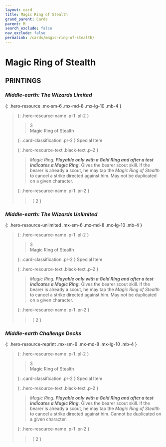 ```yaml
---
layout: card
title: Magic Ring of Stealth
grand_parent: Cards
parent: M
search_exclude: false
nav_exclude: false
permalink: /cards/magic-ring-of-stealth/
---
```


# Magic Ring of Stealth


## PRINTINGS


### _Middle-earth: The Wizards Limited_

{: .hero-resource .mx-sm-6 .mx-md-8 .mx-lg-10 .mb-4 }
> {: .hero-resource-name .p-1 .pl-2 }
> > <div class="card-mp">3</div>
> > <div class="card-name">Magic Ring of Stealth</div>
>
> {: .card-classification .pr-2 }
> Special Item
>
> {: .hero-resource-text .black-text .p-2 }
> > _Magic Ring._ ***Playable only with a Gold Ring and after a test indicates a Magic Ring.*** Gives the bearer scout skill. If the bearer is already a scout, he may tap the _Magic Ring of Stealth_ to cancel a strike directed against him. May not be duplicated on a given character. 
> 
> {: .hero-resource-name .p-1 .pr-2 }
> > <div class="card-shield"></div>
> > <div class="card-corruption">〔 2 〕</div>

### _Middle-earth: The Wizards Unlimited_

{: .hero-resource-unlimited .mx-sm-6 .mx-md-8 .mx-lg-10 .mb-4 }
> {: .hero-resource-name .p-1 .pl-2 }
> > <div class="card-mp">3</div>
> > <div class="card-name">Magic Ring of Stealth</div>
>
> {: .card-classification .pr-2 }
> Special Item
>
> {: .hero-resource-text .black-text .p-2 }
> > _Magic Ring._ ***Playable only with a Gold Ring and after a test indicates a Magic Ring.*** Gives the bearer scout skill. If the bearer is already a scout, he may tap the _Magic Ring of Stealth_ to cancel a strike directed against him. May not be duplicated on a given character. 
> 
> {: .hero-resource-name .p-1 .pr-2 }
> > <div class="card-shield"></div>
> > <div class="card-corruption">〔 2 〕</div>

### _Middle-earth Challenge Decks_

{: .hero-resource-reprint .mx-sm-6 .mx-md-8 .mx-lg-10 .mb-4 }
> {: .hero-resource-name .p-1 .pl-2 }
> > <div class="card-mp">3</div>
> > <div class="card-name">Magic Ring of Stealth</div>
>
> {: .card-classification .pr-2 }
> Special Item
>
> {: .hero-resource-text .black-text .p-2 }
> > _Magic Ring._ ***Playable only with a Gold Ring and after a test indicates a Magic Ring.*** Gives the bearer scout skill. If the bearer is already a scout, he may tap the _Magic Ring of Stealth_ to cancel a strike directed against him. Cannot be duplicated on a given character. 
> 
> {: .hero-resource-name .p-1 .pr-2 }
> > <div class="card-shield"></div>
> > <div class="card-corruption">〔 2 〕</div>
